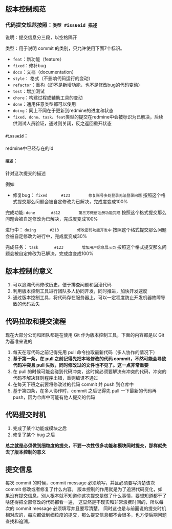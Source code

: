 ## 版本控制规范

### 代码提交规范按照：`类型 #issueid 描述`
说明：提交信息分三段，以空格隔开

类型：用于说明 commit 的类别，只允许使用下面7个标识。

- `feat`：新功能（feature）
- `fixed`：修补bug
- `docs`：文档（documentation）
- `style`： 格式（不影响代码运行的变动）
- `refactor`：重构（即不是新增功能，也不是修改bug的代码变动）
- `test`：增加测试
- `chore`：构建过程或辅助工具的变动
- `done`：通用任意类型都可以使用
- `doing`：同上不同在于更新到redmine的进度和状态
- `fixed`、`done`、`task`、`feat`类型的提交在redmine中会被标识为已解决，后续供测试人员验证，通过则关闭，反之返回重开状态

#### `#issueid`：
redmine中已经存在的id
#### `描述`：
针对这次提交的描述

例如

- 修复bug：
`fixed		#123		修复账号多处登录无法登录问题`
按照这个格式提交那么问题会被自定修改为已解决，完成度变成100%

完成功能:
`done		#312		第三方微信注册功能完成`
按照这个格式提交那么问题会被自定修改为已解决，完成度变成100%

进行中：
`doing		#213		修改密码功能开发中`
按照这个格式提交那么问题会被自定修改为进行中，完成度变成30%

完成任务：
`task		#123		增加用户信息展示页`
按照这个格式提交那么问题会被自定修改为已解决，完成度变成100%

## 版本控制的意义
1. 可以追溯代码修改历史，便于排查问题和回滚代码
2. 利用版本控制工具进行团队多人协同开发，同时推进，加快开发速度
3. 通过版本控制工具，将代码存在服务器上，可以一定程度防止开发机器故障导致的代码丢失

## 代码拉取和提交流程
现在大部分公司和团队都是在使用 Git 作为版本控制工具，下面的内容都是以 Git 为基准来说的
1. 每天在写代码之前记得先用 pull 命令拉取最新代码（多人协作的情况下）
2. **基于第一条，在 pull 之前记得先把本地修改的代码 commit，不然可能会导致代码冲突且 pull 失败，同时修改过的文件也不见了。这一点非常重要**
3. 在 pull 的时候可能会碰到代码冲突，这时候必须要解决有冲突的代码，冲突的代码不解决轻则程序出错，重则编译不通过
4. 在每天下班之前要将修改过的代码 commit 并 push 到仓库中
5. 基于第四条，在多人协作时，commit 之后记得先 pull 一下最新的代码再 push，因为仓库中可能有他人提交的代码

## 代码提交时机
1. 完成了某个功能或模块之后
2. 修复了某个 bug 之后

**总之就是必须做到细粒度的提交，不要一次性很多功能和模块同时提交，那样就失去了版本控制的意义**

## 提交信息
每次 commit 的时候，commit message 必须填写，并且必须要写清楚该次 commit 修改或者修复了什么内容。
版本控制的作用就是为了追溯代码变化，如果没有提交信息，别人根本就不知道你这次提交是做了什么事情，要想知道都干了啥还得把全部修改的代码都看一遍，
这显然是不现实和非常浪费时间的，所以每次的 commit message 必须填写并且要写清楚。
同时这也是与前面说的提交时机相对应的，每次都做到细粒度的提交，那么提交信息都不会很多，也方便后期问题查找和追溯。
